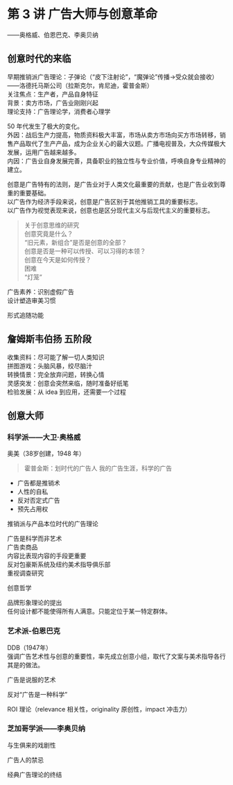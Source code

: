 # 第 3 讲 广告大师与创意革命
——奥格威、伯恩巴克、李奥贝纳

## 创意时代的来临

早期推销派广告理论：子弹论（“皮下注射论”，“魔弹论”传播->受众就会接收）——洛德托马斯公司（拉斯克尔，肯尼迪，霍普金斯）  
关注焦点：生产者，产品自身特征  
背景：卖方市场，广告业刚刚兴起  
理论支持：广告理论学，消费者心理学

50 年代发生了极大的变化。  
外因：战后生产力提高，物质资料极大丰富，市场从卖方市场向买方市场转移，销售产品取代了生产产品，成为企业关心的最大议题。广播电视普及，大众传媒极大发展，运用广告越来越多。  
内因：广告业自身发展完善，具备职业的独立性与专业价值，呼唤自身专业精神的建立。

创意是广告特有的法则，是广告业对于人类文化最重要的贡献，也是广告业收到尊重的重要基础。  
以广告作为经济手段来说，创意是广告区别于其他推销工具的重要标志。  
以广告作为视觉表现来说，创意也是区分现代主义与后现代主义的重要标志。

> 关于创意思维的研究  
> 创意究竟是什么？  
> “旧元素，新组合”是否是创意的全部？  
> 创意是否是一种可以传授、可以习得的本领？  
> 创意在今天是如何传授？  
> 困难  
> “灯笼”

广告素养：识别虚假广告  
设计塑造审美习惯

形式追随功能

## 詹姆斯韦伯扬 五阶段
收集资料：尽可能了解一切人类知识  
拼图游戏：头脑风暴，绞尽脑汁  
转换情景：完全放弃问题，转换心情  
灵感突发：创意会突然来临，随时准备好纸笔  
检验发展：从 idea 到应用，还需要一个过程

## 创意大师
### 科学派——大卫·奥格威
奥美（38岁创建，1948 年）  

> 霍普金斯：划时代的广告人
> 我的广告生涯，科学的广告  

* 广告都是推销术  
* 人性的自私  
* 反对否定式广告  
* 预先占用权  

推销派与产品本位时代的广告理论

广告是科学而非艺术  
广告卖商品  
内容比表现内容的手段更重要  
反对包豪斯系统及纽约美术指导俱乐部  
重视调查研究

创意哲学

品牌形象理论的提出  
任何设计都不能使得所有人满意。只能定位于某一特定群体。

### 艺术派-伯恩巴克
DDB（1947年）  
强调广告艺术性与创意的重要性，率先成立创意小组，取代了文案与美术指导各行其是的做法。

广告是说服的艺术

反对“广告是一种科学”

ROI 理论（relevance 相关性，originality 原创性，impact 冲击力）

### 芝加哥学派——李奥贝纳
与生俱来的戏剧性

广告人的禁忌

经典广告理论的终结